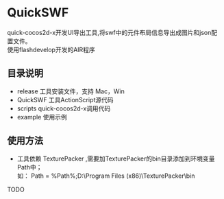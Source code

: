QuickSWF
===========

quick-cocos2d-x开发UI导出工具,将swf中的元件布局信息导出成图片和json配置文件。<br>
使用flashdevelop开发的AIR程序


目录说明
---
* release  工具安装文件，支持 Mac，Win
* QuickSWF 工具ActionScript源代码
* scripts  quick-cocos2d-x调用代码 
* example  使用示例

使用方法
---
* 工具依赖 TexturePacker ,需要加TexturePacker的bin目录添加到环境变量 Path中； <br>
如： Path = %Path%;D:\Program Files (x86)\TexturePacker\bin

TODO 


